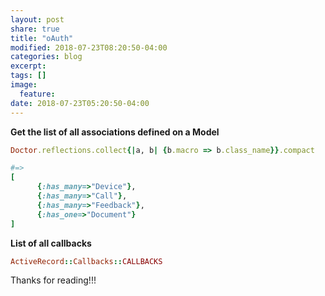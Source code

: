 ```yaml
---
layout: post
share: true
title: "oAuth"
modified: 2018-07-23T08:20:50-04:00
categories: blog
excerpt:
tags: []
image:
  feature:
date: 2018-07-23T05:20:50-04:00
---
```



**Get the list of all associations defined on a Model**

```ruby
Doctor.reflections.collect{|a, b| {b.macro => b.class_name}}.compact

#=>
[
	  {:has_many=>"Device"}, 
	  {:has_many=>"Call"}, 
	  {:has_many=>"Feedback"}, 
	  {:has_one=>"Document"}
]
```

**List of all callbacks**

```ruby
ActiveRecord::Callbacks::CALLBACKS
```


Thanks for reading!!!

